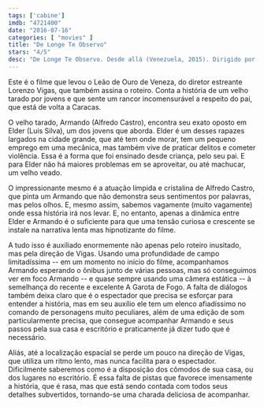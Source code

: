 ```yaml
---
tags: ['cabine']
imdb: "4721400"
date: "2016-07-16"
categories: [ "movies" ]
title: "De Longe Te Observo"
stars: "4/5"
desc: "De Longe Te Observo. Desde allá (Venezuela, 2015). Dirigido por Lorenzo Vigas. Escrito por Lorenzo Vigas, Guillermo Arriaga, Lorenzo Vigas. Com Alfredo Castro, Luis Silva, Jericó Montilla, Catherina Cardozo, Jorge Luis Bosque, Greymer Acosta, Auffer Camacho, Ivan Peña, Joretsis Ibarra."
---
```

Este é o filme que levou o Leão de Ouro de Veneza, do diretor estreante Lorenzo Vigas, que também assina o roteiro. Conta a história de um velho tarado por jovens e que sente um rancor incomensurável a respeito do pai, que está de volta a Caracas.

O velho tarado, Armando (Alfredo Castro), encontra seu exato oposto em Elder (Luis Silva), um dos jovens que aborda. Elder é um desses rapazes largados na cidade grande, que até tem onde morar, tem um pequeno emprego em uma mecânica, mas também vive de praticar delitos e cometer violência. Essa é a forma que foi ensinado desde criança, pelo seu pai. E para Elder não há maiores problemas em se aproveitar, ou até machucar, um velho veado.

O impressionante mesmo é a atuação límpida e cristalina de Alfredo Castro, que pinta um Armando que não demonstra seus sentimentos por palavras, mas pelos olhos. E, mesmo assim, sabemos vagamente (muito vagamente) onde essa história irá nos levar. E, no entanto, apenas a dinâmica entre Elder e Armando é o suficiente para que uma tensão curiosa e crescente se instale na narrativa lenta mas hipnotizante do filme.

A tudo isso é auxiliado enormemente não apenas pelo roteiro inusitado, mas pela direção de Vigas. Usando uma profundidade de campo limitadíssima -- em um momento no início do filme, acompanhamos Armando esperando o ônibus junto de várias pessoas, mas só conseguimos ver em foco Armando -- e quase sempre usando uma câmera estática -- à semelhança do recente e excelente A Garota de Fogo. A falta de diálogos também deixa claro que é o espectador que precisa se esforçar para entender a história, mas em seu auxílio ele tem um elenco afiadíssimo no comando de personagens muito peculiares, além de uma edição de som particularmente precisa, que consegue acompanhar Armando e seus passos pela sua casa e escritório e praticamente já dizer tudo que é necessário.

Aliás, até a localização espacial se perde um pouco na direção de Vigas, que utiliza um ritmo lento, mas nunca facilita para o espectador. Dificilmente saberemos como é a disposição dos cômodos de sua casa, ou dos lugares no escritório. É essa falta de pistas que favorece imensamente a história, que é rasa, mas que está sendo contada com todos seus detalhes subvertidos, tornando-se uma charada deliciosa de acompanhar.
